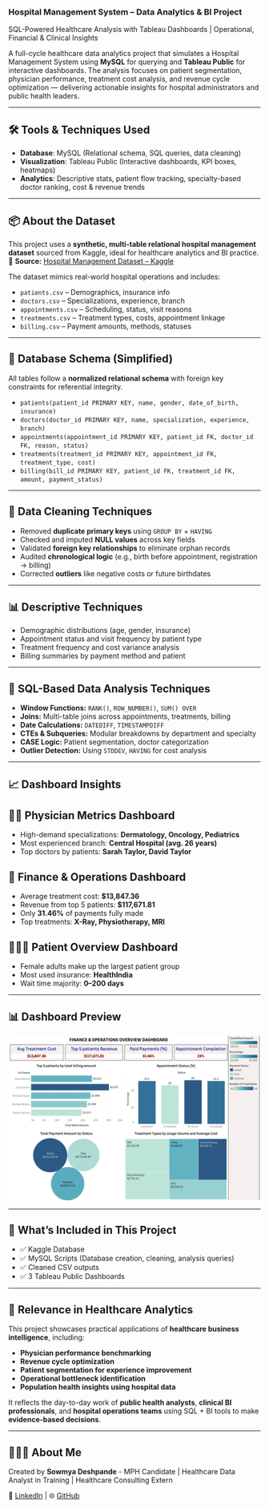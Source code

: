 ### Hospital Management System – Data Analytics & BI Project

SQL-Powered Healthcare Analysis with Tableau Dashboards | Operational, Financial & Clinical Insights

A full-cycle healthcare data analytics project that simulates a Hospital Management System using **MySQL** for querying and **Tableau Public** for interactive dashboards. The analysis focuses on patient segmentation, physician performance, treatment cost analysis, and revenue cycle optimization — delivering actionable insights for hospital administrators and public health leaders.

---

## 🛠️ Tools & Techniques Used

- **Database**: MySQL (Relational schema, SQL queries, data cleaning)
- **Visualization**: Tableau Public (Interactive dashboards, KPI boxes, heatmaps)
- **Analytics**: Descriptive stats, patient flow tracking, specialty-based doctor ranking, cost & revenue trends

---

## 📦 About the Dataset

This project uses a **synthetic, multi-table relational hospital management dataset** sourced from Kaggle, ideal for healthcare analytics and BI practice.  
📌 **Source:** [Hospital Management Dataset – Kaggle](https://www.kaggle.com/datasets/kanakbaghel/hospital-management-dataset)

The dataset mimics real-world hospital operations and includes:

- `patients.csv` – Demographics, insurance info
- `doctors.csv` – Specializations, experience, branch
- `appointments.csv` – Scheduling, status, visit reasons
- `treatments.csv` – Treatment types, costs, appointment linkage
- `billing.csv` – Payment amounts, methods, statuses

---

## 🧱 Database Schema (Simplified)

All tables follow a **normalized relational schema** with foreign key constraints for referential integrity.

- `patients(patient_id PRIMARY KEY, name, gender, date_of_birth, insurance)`
- `doctors(doctor_id PRIMARY KEY, name, specialization, experience, branch)`
- `appointments(appointment_id PRIMARY KEY, patient_id FK, doctor_id FK, reason, status)`
- `treatments(treatment_id PRIMARY KEY, appointment_id FK, treatment_type, cost)`
- `billing(bill_id PRIMARY KEY, patient_id FK, treatment_id FK, amount, payment_status)`

---

## 🧼 Data Cleaning Techniques

- Removed **duplicate primary keys** using `GROUP BY` + `HAVING`
- Checked and imputed **NULL values** across key fields
- Validated **foreign key relationships** to eliminate orphan records
- Audited **chronological logic** (e.g., birth before appointment, registration → billing)
- Corrected **outliers** like negative costs or future birthdates

---

## 📊 Descriptive Techniques

- Demographic distributions (age, gender, insurance)
- Appointment status and visit frequency by patient type
- Treatment frequency and cost variance analysis
- Billing summaries by payment method and patient

---

## 🧠 SQL-Based Data Analysis Techniques

- **Window Functions:** `RANK()`, `ROW_NUMBER()`, `SUM() OVER`
- **Joins:** Multi-table joins across appointments, treatments, billing
- **Date Calculations:** `DATEDIFF`, `TIMESTAMPDIFF`
- **CTEs & Subqueries:** Modular breakdowns by department and specialty
- **CASE Logic:** Patient segmentation, doctor categorization
- **Outlier Detection:** Using `STDDEV`, `HAVING` for cost analysis

---

## 📈 Dashboard Insights

## 🧑‍⚕️ Physician Metrics Dashboard
- High-demand specializations: **Dermatology, Oncology, Pediatrics**
- Most experienced branch: **Central Hospital (avg. 26 years)**
- Top doctors by patients: **Sarah Taylor, David Taylor**

## 💸 Finance & Operations Dashboard
- Average treatment cost: **$13,847.36**
- Revenue from top 5 patients: **$117,671.81**
- Only **31.46%** of payments fully made
- Top treatments: **X-Ray, Physiotherapy, MRI**

## 👨‍👩‍👧 Patient Overview Dashboard
- Female adults make up the largest patient group
- Most used insurance: **HealthIndia**
- Wait time majority: **0–200 days**

---

## 📊 Dashboard Preview

![Dashboard Screenshot](https://github.com/DeshpandeSowmya/Hospital-Management-SQL-Dashboard/blob/main/Dashboard%20Preview.png?raw=true)
 

---

## 📁 What’s Included in This Project

- ✅ Kaggle Database
- ✅ MySQL Scripts (Database creation, cleaning, analysis queries)
- ✅ Cleaned CSV outputs
- ✅ 3 Tableau Public Dashboards

---

## 🏥 Relevance in Healthcare Analytics

This project showcases practical applications of **healthcare business intelligence**, including:

- **Physician performance benchmarking**
- **Revenue cycle optimization**
- **Patient segmentation for experience improvement**
- **Operational bottleneck identification**
- **Population health insights using hospital data**

It reflects the day-to-day work of **public health analysts**, **clinical BI professionals**, and **hospital operations teams** using SQL + BI tools to make **evidence-based decisions**.

---

## 👩🏻‍💻 About Me

Created by **Sowmya Deshpande** - MPH Candidate | Healthcare Data Analyst in Training | Healthcare Consulting Extern


🔗 [LinkedIn](https://www.linkedin.com/in/sowmyadeshpande)  | 🌐 [GitHub](https://github.com/DeshpandeSowmya)

